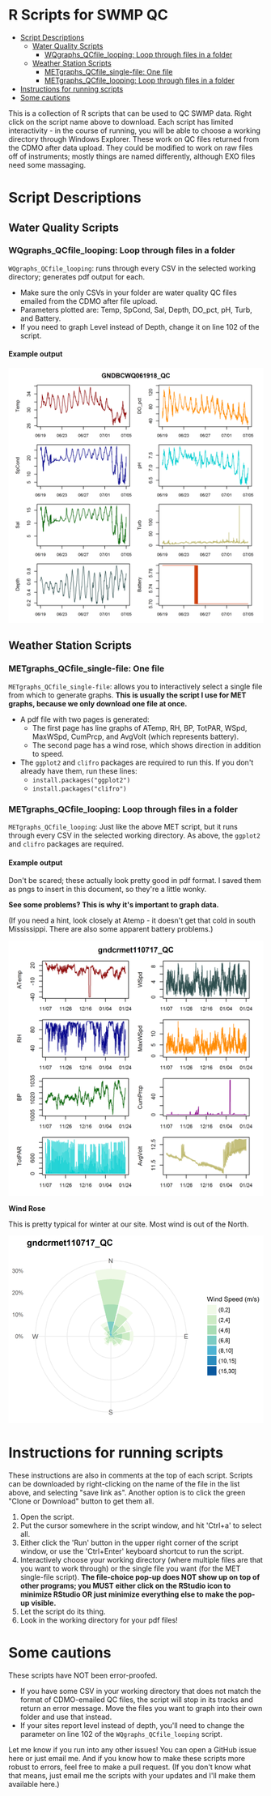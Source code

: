 R Scripts for SWMP QC
================

-   [Script Descriptions](#script-descriptions)
    -   [Water Quality Scripts](#water-quality-scripts)
        -   [WQgraphs\_QCfile\_looping: Loop through files in a folder](#wqgraphs_qcfile_looping-loop-through-files-in-a-folder)
    -   [Weather Station Scripts](#weather-station-scripts)
        -   [METgraphs\_QCfile\_single-file: One file](#metgraphs_qcfile_single-file-one-file)
        -   [METgraphs\_QCfile\_looping: Loop through files in a folder](#metgraphs_qcfile_looping-loop-through-files-in-a-folder)
-   [Instructions for running scripts](#instructions-for-running-scripts)
-   [Some cautions](#some-cautions)

This is a collection of R scripts that can be used to QC SWMP data. Right click on the script name above to download. Each script has limited interactivity - in the course of running, you will be able to choose a working directory through Windows Explorer. These work on QC files returned from the CDMO after data upload. They could be modified to work on raw files off of instruments; mostly things are named differently, although EXO files need some massaging.

Script Descriptions
===================

Water Quality Scripts
---------------------

### WQgraphs\_QCfile\_looping: Loop through files in a folder

`WQgraphs_QCfile_looping`: runs through every CSV in the selected working directory; generates pdf output for each.

-   Make sure the only CSVs in your folder are water quality QC files emailed from the CDMO after file upload.
-   Parameters plotted are: Temp, SpCond, Sal, Depth, DO\_pct, pH, Turb, and Battery.
-   If you need to graph Level instead of Depth, change it on line 102 of the script.

#### Example output

![](readme_images/GNDBCWQ061918_QC.png)

Weather Station Scripts
-----------------------

### METgraphs\_QCfile\_single-file: One file

`METgraphs_QCfile_single-file`: allows you to interactively select a single file from which to generate graphs. **This is usually the script I use for MET graphs, because we only download one file at once.**

-   A pdf file with two pages is generated:
    -   The first page has line graphs of ATemp, RH, BP, TotPAR, WSpd, MaxWSpd, CumPrcp, and AvgVolt (which represents battery).
    -   The second page has a wind rose, which shows direction in addition to speed.
-   The `ggplot2` and `clifro` packages are required to run this. If you don't already have them, run these lines:
    -   `install.packages("ggplot2")`
    -   `install.packages("clifro")`

### METgraphs\_QCfile\_looping: Loop through files in a folder

`METgraphs_QCfile_looping`: Just like the above MET script, but it runs through every CSV in the selected working directory. As above, the `ggplot2` and `clifro` packages are required.

#### Example output

Don't be scared; these actually look pretty good in pdf format. I saved them as pngs to insert in this document, so they're a little wonky.

**See some problems? This is why it's important to graph data.**

(If you need a hint, look closely at Atemp - it doesn't get that cold in south Mississippi. There are also some apparent battery problems.)

![See some problems? This is why we graph the data.](readme_images/gndcrmet110717_QC1.png)

**Wind Rose**

This is pretty typical for winter at our site. Most wind is out of the North.

![Wind Rose](readme_images/gndcrmet110717_QC2-2.png)

Instructions for running scripts
================================

These instructions are also in comments at the top of each script. Scripts can be downloaded by right-clicking on the name of the file in the list above, and selecting "save link as". Another option is to click the green "Clone or Download" button to get them all.

1.  Open the script.
2.  Put the cursor somewhere in the script window, and hit 'Ctrl+a' to select all.
3.  Either click the 'Run' button in the upper right corner of the script window, or use the 'Ctrl+Enter' keyboard shortcut to run the script.
4.  Interactively choose your working directory (where multiple files are that you want to work through) or the single file you want (for the MET single-file script). **The file-choice pop-up does NOT show up on top of other programs; you MUST either click on the RStudio icon to minimize RStudio OR just minimize everything else to make the pop-up visible.**
5.  Let the script do its thing.
6.  Look in the working directory for your pdf files!

Some cautions
=============

These scripts have NOT been error-proofed.

-   If you have some CSV in your working directory that does not match the format of CDMO-emailed QC files, the script will stop in its tracks and return an error message. Move the files you want to graph into their own folder and use that instead.
-   If your sites report level instead of depth, you'll need to change the parameter on line 102 of the `WQgraphs_QCfile_looping` script.

Let me know if you run into any other issues! You can open a GitHub issue here or just email me. And if you know how to make these scripts more robust to errors, feel free to make a pull request. (If you don't know what that means, just email me the scripts with your updates and I'll make them available here.)
